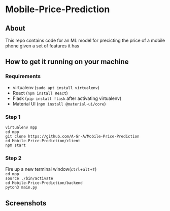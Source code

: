 # Mobile-Price-Prediction
## About  
This repo contains code for an ML model for precicting the price of a mobile phone given a set of features it has
## How to get it running on your machine  
### Requirements  
- virtualenv (`sudo apt install virtualenv`)  
- React (`npm install React`)
- Flask (`pip install flask` after activating virtualenv)
- Material UI  (`npm install @material-ui/core`)  
### Step 1    
`virtualenv mpp`  
`cd mpp`  
`git clone https://github.com/A-Gr-A/Mobile-Price-Prediction`  
`cd Mobile-Price-Prediction/client`  
`npm start`  
### Step 2
Fire up a new terminal window(`ctrl`+`alt`+`T`)  
`cd mpp`  
`source ./bin/activate`  
`cd Mobile-Price-Prediction/backend`  
`pyton3 main.py`  


## Screenshots  

